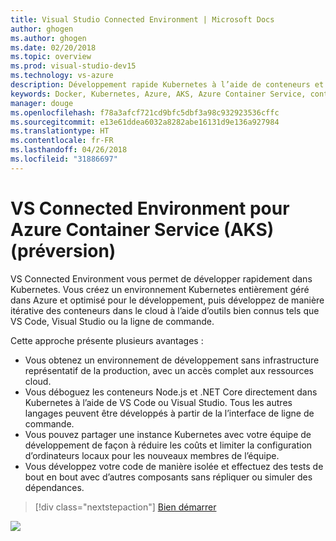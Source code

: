 ```yaml
---
title: Visual Studio Connected Environment | Microsoft Docs
author: ghogen
ms.author: ghogen
ms.date: 02/20/2018
ms.topic: overview
ms.prod: visual-studio-dev15
ms.technology: vs-azure
description: Développement rapide Kubernetes à l’aide de conteneurs et de microservices sur Azure
keywords: Docker, Kubernetes, Azure, AKS, Azure Container Service, conteneurs
manager: douge
ms.openlocfilehash: f78a3afcf721cd9bfc5dbf3a98c932923536cffc
ms.sourcegitcommit: e13e61ddea6032a8282abe16131d9e136a927984
ms.translationtype: HT
ms.contentlocale: fr-FR
ms.lasthandoff: 04/26/2018
ms.locfileid: "31886697"
---
```

# <a name="vs-connected-environment-for-azure-container-service-aks-preview"></a>VS Connected Environment pour Azure Container Service (AKS) (préversion)
VS Connected Environment vous permet de développer rapidement dans Kubernetes. Vous créez un environnement Kubernetes entièrement géré dans Azure et optimisé pour le développement, puis développez de manière itérative des conteneurs dans le cloud à l’aide d’outils bien connus tels que VS Code, Visual Studio ou la ligne de commande.

Cette approche présente plusieurs avantages :

* Vous obtenez un environnement de développement sans infrastructure représentatif de la production, avec un accès complet aux ressources cloud.
* Vous déboguez les conteneurs Node.js et .NET Core directement dans Kubernetes à l’aide de VS Code ou Visual Studio. Tous les autres langages peuvent être développés à partir de la l’interface de ligne de commande.
* Vous pouvez partager une instance Kubernetes avec votre équipe de développement de façon à réduire les coûts et limiter la configuration d’ordinateurs locaux pour les nouveaux membres de l’équipe.
* Vous développez votre code de manière isolée et effectuez des tests de bout en bout avec d’autres composants sans répliquer ou simuler des dépendances.


> [!div class="nextstepaction"]
> [Bien démarrer](get-started.md)


![](media/vscode-overview.png)